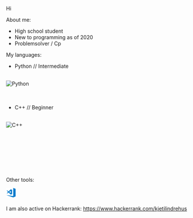 Hi

About me:
* High school student 
* New to programming as of 2020 
* Problemsolver / Cp

My languages:
* Python // Intermediate
<br>
<img align="left" alt="Python" width="100px" src="https://www.python.org/static/community_logos/python-logo-master-v3-TM.png" />
<br>
<br>
<br>

* C++ // Beginner
<br>
<img align="left" alt="C++" width="50px" src="https://raw.githubusercontent.com/isocpp/logos/master/cpp_logo.png" />
<br>
<br>
<br>
<br>
<br>
<br>
<br>
<br>

Other tools:

<img align="left" alt="Visual Studio Code" width="26px" src="https://raw.githubusercontent.com/github/explore/80688e429a7d4ef2fca1e82350fe8e3517d3494d/topics/visual-studio-code/visual-studio-code.png" />
<br>

<br>
 
I am also active on Hackerrank:
https://www.hackerrank.com/kjetilindrehus

